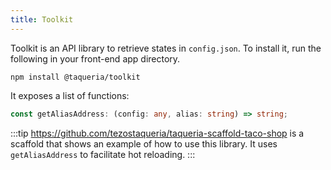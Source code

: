 ```yaml
---
title: Toolkit
---
```


Toolkit is an API library to retrieve states in `config.json`. To install it, run the following in your front-end app directory.

```shell
npm install @taqueria/toolkit
```

It exposes a list of functions:

```ts
const getAliasAddress: (config: any, alias: string) => string;
```

:::tip
https://github.com/tezostaqueria/taqueria-scaffold-taco-shop is a scaffold that shows an example of how to use this library. It uses `getAliasAddress` to facilitate hot reloading.
:::